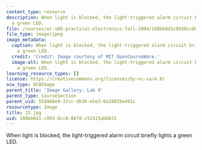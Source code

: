 ```yaml
---
content_type: resource
description: When light is blocked, the light-triggered alarm circuit briefly lights
  a green LED.
file: /courses/ec-s06-practical-electronics-fall-2004/108bb0d1c0930cc8867dc52415abb631_15.jpg
file_type: image/jpeg
image_metadata:
  caption: When light is blocked, the light-triggered alarm circuit briefly lights
    a green LED.
  credit: 'Credit: Image courtesy of MIT OpenCourseWare.'
  image-alt: When light is blocked, the light-triggered alarm circuit briefly lights
    a green LED.
learning_resource_types: []
license: https://creativecommons.org/licenses/by-nc-sa/4.0/
ocw_type: OCWImage
parent_title: 'Image Gallery: Lab 9'
parent_type: CourseSection
parent_uid: 5589d8e9-37cc-db30-e5e3-0a28025e491c
resourcetype: Image
title: 15.jpg
uid: 108bb0d1-c093-0cc8-867d-c52415abb631
---
```

When light is blocked, the light-triggered alarm circuit briefly lights a green LED.